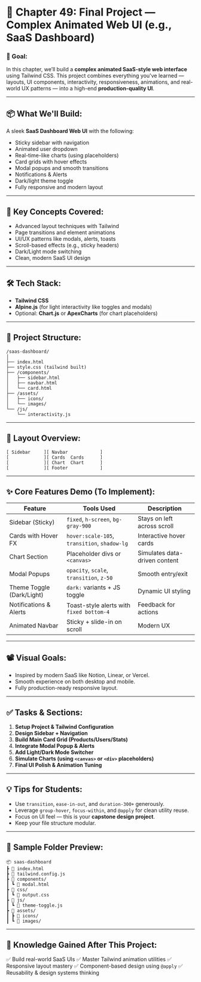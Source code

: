 
# 🌟 Chapter 49: Final Project — Complex Animated Web UI (e.g., SaaS Dashboard)

### 🎯 Goal:

In this chapter, we’ll build a **complex animated SaaS-style web interface** using Tailwind CSS. This project combines everything you've learned — layouts, UI components, interactivity, responsiveness, animations, and real-world UX patterns — into a high-end **production-quality UI**.

---

## 📦 What We'll Build:

A sleek **SaaS Dashboard Web UI** with the following:

* Sticky sidebar with navigation
* Animated user dropdown
* Real-time-like charts (using placeholders)
* Card grids with hover effects
* Modal popups and smooth transitions
* Notifications & Alerts
* Dark/light theme toggle
* Fully responsive and modern layout

---

## 🧠 Key Concepts Covered:

* Advanced layout techniques with Tailwind
* Page transitions and element animations
* UI/UX patterns like modals, alerts, toasts
* Scroll-based effects (e.g., sticky headers)
* Dark/Light mode switching
* Clean, modern SaaS UI design

---

## 🛠️ Tech Stack:

* **Tailwind CSS**
* **Alpine.js** (for light interactivity like toggles and modals)
* Optional: **Chart.js** or **ApexCharts** (for chart placeholders)

---

## 📁 Project Structure:

```
/saas-dashboard/
│
├── index.html
├── style.css (tailwind built)
├── /components/
│   ├── sidebar.html
│   ├── navbar.html
│   └── card.html
├── /assets/
│   ├── icons/
│   └── images/
└── /js/
    └── interactivity.js
```

---

## 🧩 Layout Overview:

```
[ Sidebar     ][ Navbar            ]
[             ][ Cards  Cards      ]
[             ][ Chart  Chart      ]
[             ][ Footer            ]
```

---

## ✨ Core Features Demo (To Implement):

| Feature                   | Tools Used                                   | Description                   |
| ------------------------- | -------------------------------------------- | ----------------------------- |
| Sidebar (Sticky)          | `fixed`, `h-screen`, `bg-gray-900`           | Stays on left across scroll   |
| Cards with Hover FX       | `hover:scale-105`, `transition`, `shadow-lg` | Interactive hover cards       |
| Chart Section             | Placeholder divs or `<canvas>`               | Simulates data-driven content |
| Modal Popups              | `opacity`, `scale`, `transition`, `z-50`     | Smooth entry/exit             |
| Theme Toggle (Dark/Light) | `dark:` variants + JS toggle                 | Dynamic UI styling            |
| Notifications & Alerts    | Toast-style alerts with `fixed bottom-4`     | Feedback for actions          |
| Animated Navbar           | Sticky + slide-in on scroll                  | Modern UX                     |

---

## 📽️ Visual Goals:

* Inspired by modern SaaS like Notion, Linear, or Vercel.
* Smooth experience on both desktop and mobile.
* Fully production-ready responsive layout.

---

## ✅ Tasks & Sections:

1. **Setup Project & Tailwind Configuration**
2. **Design Sidebar + Navigation**
3. **Build Main Card Grid (Products/Users/Stats)**
4. **Integrate Modal Popup & Alerts**
5. **Add Light/Dark Mode Switcher**
6. **Simulate Charts (using `<canvas>` or `<div>` placeholders)**
7. **Final UI Polish & Animation Tuning**

---

## 💡 Tips for Students:

* Use `transition`, `ease-in-out`, and `duration-300+` generously.
* Leverage `group-hover`, `focus-within`, and `@apply` for clean utility reuse.
* Focus on UI feel — this is your **capstone design project**.
* Keep your file structure modular.

---

## 📁 Sample Folder Preview:

```
📦 saas-dashboard
┣ 📜 index.html
┣ 📜 tailwind.config.js
┣ 📁 components/
┃ ┗ 📜 modal.html
┣ 📁 css/
┃ ┗ 📜 output.css
┣ 📁 js/
┃ ┗ 📜 theme-toggle.js
┣ 📁 assets/
┃ ┣ 📁 icons/
┃ ┗ 📁 images/
```

---

## 🧠 Knowledge Gained After This Project:

✅ Build real-world SaaS UIs
✅ Master Tailwind animation utilities
✅ Responsive layout mastery
✅ Component-based design using `@apply`
✅ Reusability & design systems thinking